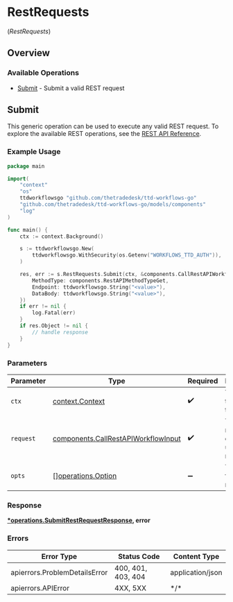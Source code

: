 # RestRequests
(*RestRequests*)

## Overview

### Available Operations

* [Submit](#submit) - Submit a valid REST request

## Submit

This generic operation can be used to execute any valid REST request.
To explore the available REST operations, see the [REST API Reference](https://partner.thetradedesk.com/v3/portal/api/doc/ApiReferencePlatform).

### Example Usage

<!-- UsageSnippet language="go" operationID="submitRestRequest" method="post" path="/restrequest" -->
```go
package main

import(
	"context"
	"os"
	ttdworkflowsgo "github.com/thetradedesk/ttd-workflows-go"
	"github.com/thetradedesk/ttd-workflows-go/models/components"
	"log"
)

func main() {
    ctx := context.Background()

    s := ttdworkflowsgo.New(
        ttdworkflowsgo.WithSecurity(os.Getenv("WORKFLOWS_TTD_AUTH")),
    )

    res, err := s.RestRequests.Submit(ctx, &components.CallRestAPIWorkflowInput{
        MethodType: components.RestAPIMethodTypeGet,
        Endpoint: ttdworkflowsgo.String("<value>"),
        DataBody: ttdworkflowsgo.String("<value>"),
    })
    if err != nil {
        log.Fatal(err)
    }
    if res.Object != nil {
        // handle response
    }
}
```

### Parameters

| Parameter                                                                                  | Type                                                                                       | Required                                                                                   | Description                                                                                |
| ------------------------------------------------------------------------------------------ | ------------------------------------------------------------------------------------------ | ------------------------------------------------------------------------------------------ | ------------------------------------------------------------------------------------------ |
| `ctx`                                                                                      | [context.Context](https://pkg.go.dev/context#Context)                                      | :heavy_check_mark:                                                                         | The context to use for the request.                                                        |
| `request`                                                                                  | [components.CallRestAPIWorkflowInput](../../models/components/callrestapiworkflowinput.md) | :heavy_check_mark:                                                                         | The request object to use for the request.                                                 |
| `opts`                                                                                     | [][operations.Option](../../models/operations/option.md)                                   | :heavy_minus_sign:                                                                         | The options for this request.                                                              |

### Response

**[*operations.SubmitRestRequestResponse](../../models/operations/submitrestrequestresponse.md), error**

### Errors

| Error Type                    | Status Code                   | Content Type                  |
| ----------------------------- | ----------------------------- | ----------------------------- |
| apierrors.ProblemDetailsError | 400, 401, 403, 404            | application/json              |
| apierrors.APIError            | 4XX, 5XX                      | \*/\*                         |